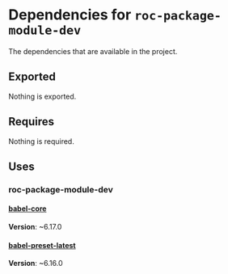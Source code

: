 # Dependencies for `roc-package-module-dev`

The dependencies that are available in the project.

## Exported
Nothing is exported.

## Requires
Nothing is required.

## Uses
### roc-package-module-dev
#### [babel-core](https://www.npmjs.com/package/babel-core)
__Version__: ~6.17.0  

#### [babel-preset-latest](https://www.npmjs.com/package/babel-preset-latest)
__Version__: ~6.16.0  
